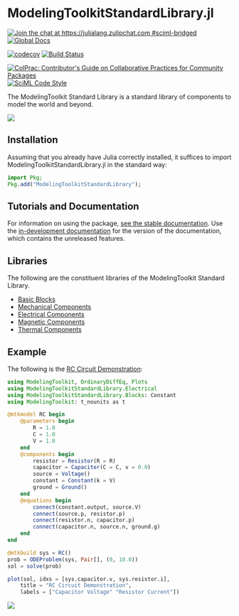 # ModelingToolkitStandardLibrary.jl

[![Join the chat at https://julialang.zulipchat.com #sciml-bridged](https://img.shields.io/static/v1?label=Zulip&message=chat&color=9558b2&labelColor=389826)](https://julialang.zulipchat.com/#narrow/stream/279055-sciml-bridged)
[![Global Docs](https://img.shields.io/badge/docs-SciML-blue.svg)](https://docs.sciml.ai/ModelingToolkitStandardLibrary/stable/)

[![codecov](https://codecov.io/gh/SciML/ModelingToolkitStandardLibrary.jl/branch/main/graph/badge.svg)](https://codecov.io/gh/SciML/ModelingToolkitStandardLibrary.jl)
[![Build Status](https://github.com/SciML/ModelingToolkitStandardLibrary.jl/workflows/CI/badge.svg)](https://github.com/SciML/ModelingToolkitStandardLibrary.jl/actions?query=workflow%3ACI)

[![ColPrac: Contributor's Guide on Collaborative Practices for Community Packages](https://img.shields.io/badge/ColPrac-Contributor%27s%20Guide-blueviolet)](https://github.com/SciML/ColPrac)
[![SciML Code Style](https://img.shields.io/static/v1?label=code%20style&message=SciML&color=9558b2&labelColor=389826)](https://github.com/SciML/SciMLStyle)

The ModelingToolkit Standard Library is a standard library of components to model the world and beyond.

![](https://user-images.githubusercontent.com/1814174/172000112-3579f5cf-c370-48c2-8047-558fbc46aeb6.png)

## Installation

Assuming that you already have Julia correctly installed, it suffices to import
ModelingToolkitStandardLibrary.jl in the standard way:

```julia
import Pkg;
Pkg.add("ModelingToolkitStandardLibrary");
```

## Tutorials and Documentation

For information on using the package,
[see the stable documentation](https://docs.sciml.ai/ModelingToolkitStandardLibrary/stable/). Use the
[in-development documentation](https://docs.sciml.ai/ModelingToolkitStandardLibrary/dev/) for the version of
the documentation, which contains the unreleased features.

## Libraries

The following are the constituent libraries of the ModelingToolkit Standard Library.

  - [Basic Blocks](https://docs.sciml.ai/ModelingToolkitStandardLibrary/stable/API/blocks/)
  - [Mechanical Components](https://docs.sciml.ai/ModelingToolkitStandardLibrary/stable/API/mechanical/)
  - [Electrical Components](https://docs.sciml.ai/ModelingToolkitStandardLibrary/stable/API/electrical/)
  - [Magnetic Components](https://docs.sciml.ai/ModelingToolkitStandardLibrary/stable/API/magnetic/)
  - [Thermal Components](https://docs.sciml.ai/ModelingToolkitStandardLibrary/stable/API/thermal/)

## Example

The following is the [RC Circuit Demonstration](https://docs.sciml.ai/ModelingToolkitStandardLibrary/stable/tutorials/rc_circuit/):

```julia
using ModelingToolkit, OrdinaryDiffEq, Plots
using ModelingToolkitStandardLibrary.Electrical
using ModelingToolkitStandardLibrary.Blocks: Constant
using ModelingToolkit: t_nounits as t

@mtkmodel RC begin
    @parameters begin
        R = 1.0
        C = 1.0
        V = 1.0
    end
    @components begin
        resistor = Resistor(R = R)
        capacitor = Capacitor(C = C, v = 0.0)
        source = Voltage()
        constant = Constant(k = V)
        ground = Ground()
    end
    @equations begin
        connect(constant.output, source.V)
        connect(source.p, resistor.p)
        connect(resistor.n, capacitor.p)
        connect(capacitor.n, source.n, ground.g)
    end
end

@mtkbuild sys = RC()
prob = ODEProblem(sys, Pair[], (0, 10.0))
sol = solve(prob)

plot(sol, idxs = [sys.capacitor.v, sys.resistor.i],
    title = "RC Circuit Demonstration",
    labels = ["Capacitor Voltage" "Resistor Current"])
```

![](https://user-images.githubusercontent.com/1814174/164912983-c3f73628-0e19-4e42-b085-4f62ba6f23d1.png)
